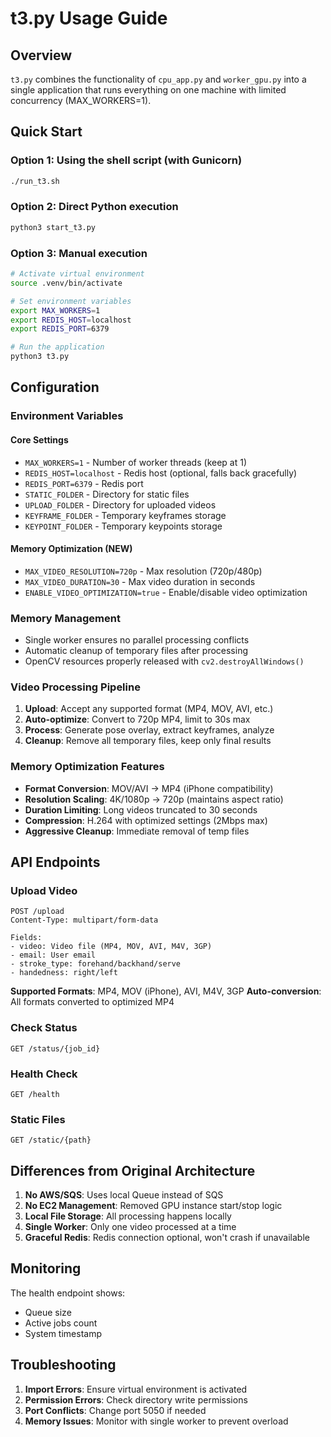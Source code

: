 # t3.py Usage Guide

## Overview
`t3.py` combines the functionality of `cpu_app.py` and `worker_gpu.py` into a single application that runs everything on one machine with limited concurrency (MAX_WORKERS=1).

## Quick Start

### Option 1: Using the shell script (with Gunicorn)
```bash
./run_t3.sh
```

### Option 2: Direct Python execution
```bash
python3 start_t3.py
```

### Option 3: Manual execution
```bash
# Activate virtual environment
source .venv/bin/activate

# Set environment variables
export MAX_WORKERS=1
export REDIS_HOST=localhost
export REDIS_PORT=6379

# Run the application
python3 t3.py
```

## Configuration

### Environment Variables

#### Core Settings
- `MAX_WORKERS=1` - Number of worker threads (keep at 1)
- `REDIS_HOST=localhost` - Redis host (optional, falls back gracefully)
- `REDIS_PORT=6379` - Redis port
- `STATIC_FOLDER` - Directory for static files
- `UPLOAD_FOLDER` - Directory for uploaded videos
- `KEYFRAME_FOLDER` - Temporary keyframes storage
- `KEYPOINT_FOLDER` - Temporary keypoints storage

#### Memory Optimization (NEW)
- `MAX_VIDEO_RESOLUTION=720p` - Max resolution (720p/480p)
- `MAX_VIDEO_DURATION=30` - Max video duration in seconds
- `ENABLE_VIDEO_OPTIMIZATION=true` - Enable/disable video optimization

### Memory Management
- Single worker ensures no parallel processing conflicts
- Automatic cleanup of temporary files after processing
- OpenCV resources properly released with `cv2.destroyAllWindows()`

### Video Processing Pipeline
1. **Upload**: Accept any supported format (MP4, MOV, AVI, etc.)
2. **Auto-optimize**: Convert to 720p MP4, limit to 30s max
3. **Process**: Generate pose overlay, extract keyframes, analyze
4. **Cleanup**: Remove all temporary files, keep only final results

### Memory Optimization Features
- **Format Conversion**: MOV/AVI → MP4 (iPhone compatibility)
- **Resolution Scaling**: 4K/1080p → 720p (maintains aspect ratio)
- **Duration Limiting**: Long videos truncated to 30 seconds
- **Compression**: H.264 with optimized settings (2Mbps max)
- **Aggressive Cleanup**: Immediate removal of temp files

## API Endpoints

### Upload Video
```
POST /upload
Content-Type: multipart/form-data

Fields:
- video: Video file (MP4, MOV, AVI, M4V, 3GP)
- email: User email
- stroke_type: forehand/backhand/serve
- handedness: right/left
```

**Supported Formats**: MP4, MOV (iPhone), AVI, M4V, 3GP
**Auto-conversion**: All formats converted to optimized MP4

### Check Status
```
GET /status/{job_id}
```

### Health Check
```
GET /health
```

### Static Files
```
GET /static/{path}
```

## Differences from Original Architecture

1. **No AWS/SQS**: Uses local Queue instead of SQS
2. **No EC2 Management**: Removed GPU instance start/stop logic
3. **Local File Storage**: All processing happens locally
4. **Single Worker**: Only one video processed at a time
5. **Graceful Redis**: Redis connection optional, won't crash if unavailable

## Monitoring

The health endpoint shows:
- Queue size
- Active jobs count
- System timestamp

## Troubleshooting

1. **Import Errors**: Ensure virtual environment is activated
2. **Permission Errors**: Check directory write permissions
3. **Port Conflicts**: Change port 5050 if needed
4. **Memory Issues**: Monitor with single worker to prevent overload
